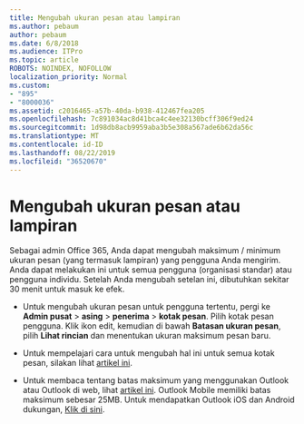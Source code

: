 ```yaml
---
title: Mengubah ukuran pesan atau lampiran
ms.author: pebaum
author: pebaum
ms.date: 6/8/2018
ms.audience: ITPro
ms.topic: article
ROBOTS: NOINDEX, NOFOLLOW
localization_priority: Normal
ms.custom:
- "895"
- "8000036"
ms.assetid: c2016465-a57b-40da-b938-412467fea205
ms.openlocfilehash: 7c891034ac8d41bca4c4ee32130bcff306f9ed24
ms.sourcegitcommit: 1d98db8acb9959aba3b5e308a567ade6b62da56c
ms.translationtype: MT
ms.contentlocale: id-ID
ms.lasthandoff: 08/22/2019
ms.locfileid: "36520670"
---
```

# <a name="changing-message-or-attachment-size"></a>Mengubah ukuran pesan atau lampiran

Sebagai admin Office 365, Anda dapat mengubah maksimum / minimum ukuran pesan (yang termasuk lampiran) yang pengguna Anda mengirim. Anda dapat melakukan ini untuk semua pengguna (organisasi standar) atau pengguna individu. Setelah Anda mengubah setelan ini, dibutuhkan sekitar 30 menit untuk masuk ke efek.
  
- Untuk mengubah ukuran pesan untuk pengguna tertentu, pergi ke **Admin pusat** \> **asing** \> **penerima** \> **kotak pesan**. Pilih kotak pesan pengguna. Klik ikon edit, kemudian di bawah **Batasan ukuran pesan**, pilih **Lihat rincian** dan menentukan ukuran maksimum pesan baru.

- Untuk mempelajari cara untuk mengubah hal ini untuk semua kotak pesan, silakan lihat [artikel ini](https://www.microsoft.com/microsoft-365/blog/2015/04/15/office-365-now-supports-larger-email-messages-up-to-150-mb/).

- Untuk membaca tentang batas maksimum yang menggunakan Outlook atau Outlook di web, lihat [artikel ini](https://technet.microsoft.com/library/exchange-online-limits.aspx#MessageLimits). Outlook Mobile memiliki batas maksimum sebesar 25MB. Untuk mendapatkan Outlook iOS dan Android dukungan, [Klik di sini](https://support.office.com/article/Get-in-app-help-for-Outlook-for-iOS-and-Android-218a22d1-9fa5-4889-b689-de1c63493243).
